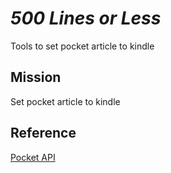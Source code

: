 *500 Lines or Less*
===================

Tools to set pocket article to kindle

Mission
-------
Set pocket article to kindle


Reference
--------
<a href='https://getpocket.com/developer/docs/authentication'>Pocket API</a>

